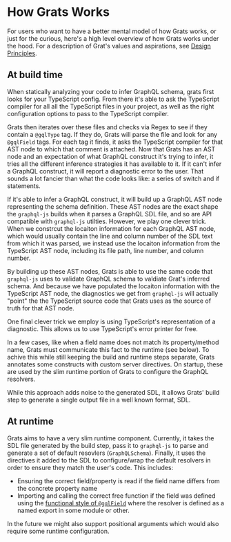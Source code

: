 # How Grats Works

For users who want to have a better mental model of how Grats works, or just for the curious, here's a high level overview of how Grats works under the hood. For a description of Grat's values and aspirations, see [Design Principles](./04-design-principles.md).

## At build time

When statically analyzing your code to infer GraphQL schema, grats first looks for your TypeScript config. From there it's able to ask the TypeScript compiler for all all the TypeScript files in your project, as well as the right configuration options to pass to the TypeScript compiler.

Grats then iterates over these files and checks via Regex to see if they contain a `@gqlType` tag. If they do, Grats will parse the file and look for any `@gqlField` tags. For each tag it finds, it asks the TypeScript compiler for that AST node to which that comment is attached. Now that Grats has an AST node and an expectation of what GraphQL construct it's trying to infer, it tries all the different inference strategies it has available to it. If it can't infer a GraphQL construct, it will report a diagnostic error to the user. That sounds a lot fancier than what the code looks like: a series of switch and if statements.

If it's able to infer a GraphQL construct, it will build up a GraphQL AST node representing the schema definition. These AST nodes are the exact shape the `graphql-js` builds when it parses a GraphQL SDL file, and so are API compatible with `graphql-js` utilties. However, we play one clever trick. When we constrcut the locaiton information for each GraphQL AST node, which would usually contain the line and column number of the SDL text from which it was parsed, we instead use the locaiton information from the TypeScript AST node, including its file path, line number, and column number.

By building up these AST nodes, Grats is able to use the same code that `graphql-js` uses to validate GraphQL schema to valdiate Grat's inferred schema. And because we have populated the locaiton information with the TypeScript AST node, the diagnostics we get from `graphql-js` will actually "point" the the TypeScript source code that Grats uses as the source of truth for that AST node.

One final clever trick we employ is using TypeScript's representation of a diagnostic. This allows us to use TypeScript's error printer for free.

In a few cases, like when a field name does not match its property/method name, Grats must communicate this fact to the runtime (see below). To achive this while still keeping the build and runtime steps separate, Grats annotates some constructs with custom server directives. On startup, these are used by the slim runtime portion of Grats to configure the GraphQL resolvers.

While this approach adds noise to the generated SDL, it allows Grats' build step to generate a single output file in a well known format, SDL.


## At runtime

Grats aims to have a very slim runtime component. Currently, it takes the SDL file generated by the build step, pass it to `graphql-js` to parse and generate a set of default resovlers (`GraphQLSchema`). Finally, it uses the directives it added to the SDL to configure/wrap the default resolvers in order to ensure they match the user's code. This includes:

- Ensuring the correct field/property is read if the field name differs from the concrete property name
- Importing and calling the correct free function if the field was defined using the [functional style of `@gqlField`](../03-dockblock-tags/02-fields.mdx#functional-style-fields) where the resolver is defined as a named export in some module or other.

In the future we might also support positional arguments which would also require some runtime configuration.